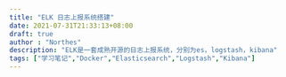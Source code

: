 ```yaml
---
title: "ELK 日志上报系统搭建"
date: 2021-07-31T21:33:13+08:00
draft: true
author : "Northes"
description: "ELK是一套成熟开源的日志上报系统，分别为es，logstash，kibana"
tags: ["学习笔记","Docker","Elasticsearch","Logstash","Kibana"]
---
```


